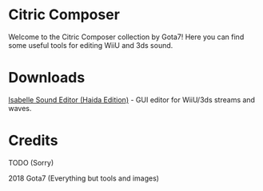 # Citric Composer
Welcome to the Citric Composer collection by Gota7!
Here you can find some useful tools for editing WiiU and 3ds sound.

# Downloads
[Isabelle Sound Editor (Haida Edition)](https://github.com/Gota7/Citric-Composer/blob/master/Citric%20Composer/bin/Debug/Isabelle%20Sound%20Editor.zip?raw=true) - GUI editor for WiiU/3ds streams and waves.

# Credits
TODO (Sorry)

2018 Gota7
(Everything but tools and images)